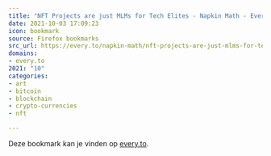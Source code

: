 ```yaml
---
title: "NFT Projects are just MLMs for Tech Elites - Napkin Math - Every"
date: 2021-10-03 17:09:23
icon: bookmark
source: Firefox bookmarks
src_url: https://every.to/napkin-math/nft-projects-are-just-mlms-for-tech-elites
domains:
- every.to
2021: "10"
categories:
- art
- bitcoin
- blockchain
- crypto-currencies
- nft

---
```

Deze bookmark kan je vinden op [every.to](https://every.to/napkin-math/nft-projects-are-just-mlms-for-tech-elites).
